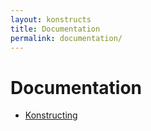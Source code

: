 ```yaml
---
layout: konstructs
title: Documentation
permalink: documentation/
---
```


# Documentation

* [Konstructing](/documentation/konstructing)

